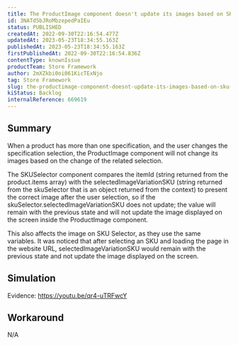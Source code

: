 ```yaml
---
title: The ProductImage component doesn't update its images based on SKU specifications change
id: 3NATd5bJRoMbzepedPaIEu
status: PUBLISHED
createdAt: 2022-09-30T22:16:54.477Z
updatedAt: 2023-05-23T18:34:55.163Z
publishedAt: 2023-05-23T18:34:55.163Z
firstPublishedAt: 2022-09-30T22:16:54.836Z
contentType: knownIssue
productTeam: Store Framework
author: 2mXZkbi0oi061KicTExNjo
tag: Store Framework
slug: the-productimage-component-doesnt-update-its-images-based-on-sku-specifications-change
kiStatus: Backlog
internalReference: 669619
---
```


## Summary



When a product has more than one specification, and the user changes the specification selection, the ProductImage component will not change its images based on the change of the related selection.

The SKUSelector component compares the itemId (string returned from the product.items array) with the selectedImageVariationSKU (string returned from the skuSelector that is an object returned from the context) to present the correct image after the user selection, so if the skuSelector.selectedImageVariationSKU does not update; the value will remain with the previous state and will not update the image displayed on the screen inside the ProductImage component.

This also affects the image on SKU Selector, as they use the same variables. It was noticed that after selecting an SKU and loading the page in the website URL, selectedImageVariationSKU would remain with the previous state and not update the image displayed on the screen.


##

## Simulation


Evidence: https://youtu.be/qr4-uTRFwcY


##

## Workaround


N/A

